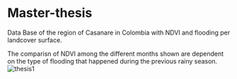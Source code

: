# Master-thesis
Data Base of the region of Casanare in Colombia with NDVI and flooding per landcover surface.

The comparisn of NDVI among the different months shown are dependent on the type of flooding that happened during the previous rainy season. 
![thesis1](https://github.com/piliandre/Master-thesis/assets/23484935/319472ce-9b85-49c4-8c9d-e5c3558edfb1)
